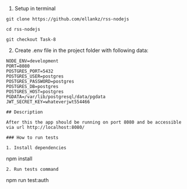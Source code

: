 1. Setup in terminal

```
git clone https://github.com/ellankz/rss-nodejs
```

```
cd rss-nodejs
```

```
git checkout Task-8
```

2. Create .env file in the project folder with following data:

```
NODE_ENV=development
PORT=8080
POSTGRES_PORT=5432
POSTGRES_USER=postgres
POSTGRES_PASSWORD=postgres
POSTGRES_DB=postgres
POSTGRES_HOST=postgres
PGDATA=/var/lib/postgresql/data/pgdata
JWT_SECRET_KEY=whateverjwt554466

## Description

After this the app should be running on port 8080 and be accessible via url http://localhost:8080/

### How to run tests

1. Install dependencies
```

npm install

```
2. Run tests command
```

npm run test:auth

```

```
